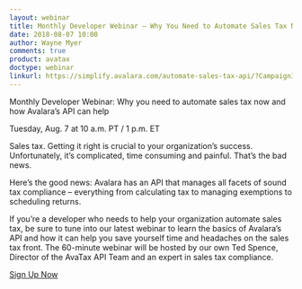 ```yaml
---
layout: webinar
title: Monthly Developer Webinar – Why You Need to Automate Sales Tax Now
date: 2018-08-07 10:00
author: Wayne Myer
comments: true
product: avatax
doctype: webinar
linkurl: https://simplify.avalara.com/automate-sales-tax-api/?CampaignID=7010b000001XyeG
---
```


Monthly Developer Webinar: Why you need to automate sales tax now and how Avalara’s API can help

Tuesday, Aug. 7 at 10 a.m. PT / 1 p.m. ET

Sales tax. Getting it right is crucial to your organization’s success. Unfortunately, it’s complicated, time consuming and painful. That’s the bad news.

Here’s the good news: Avalara has an API that manages all facets of sound tax compliance – everything from calculating tax to managing exemptions to scheduling returns.

If you’re a developer who needs to help your organization automate sales tax, be sure to tune into our latest webinar to learn the basics of Avalara’s API and how it can help you save yourself time and headaches on the sales tax front. The 60-minute webinar will be hosted by our own Ted Spence, Director of the AvaTax API Team and an expert in sales tax compliance.

<a href="https://simplify.avalara.com/automate-sales-tax-api/?CampaignID=7010b000001XyeG" target="_blank">Sign Up Now</a>
